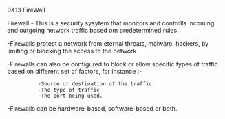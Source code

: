 0X13 FireWall

Firewall - This is a security sysytem that monitors and controlls incoming and outgoing network traffic based om predetermined rules.

-Firewalls protect a network from eternal threats, malware, hackers, by limiting or blocking the access to the network

-Firewalls can also be configured to block or allow specific types of traffic based on different set of factors,
for instance :-

              -Source or destination of the traffic.
              -The type of traffic
              -The port being used.

-Firewalls can be hardware-based, software-based or both.